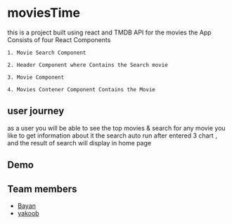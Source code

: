 # moviesTime

this is a project built using react and TMDB API for the movies
the App Consists of four React Components 
    
    1. Movie Search Component
    
    2. Header Component where Contains the Search movie 
    
    3. Movie Component 
    
    4. Movies Contener Component Contains the Movie  

## user journey
as a user you will be able to see the top movies & search for any movie you like to get information about it
the search auto run after entered 3 chart , and the result of search will display in home page

## Demo 

<a href="https://cdn.discordapp.com/attachments/669450600546566154/694939858048909322/Desktop_2020.04.01_-_19.03.38.06.mp4" title="Link Title"></a>
## Team members
- [Bayan](https://github.com/bayan-404)
- [yakoob](https://github.com/YakoobHammouri)
